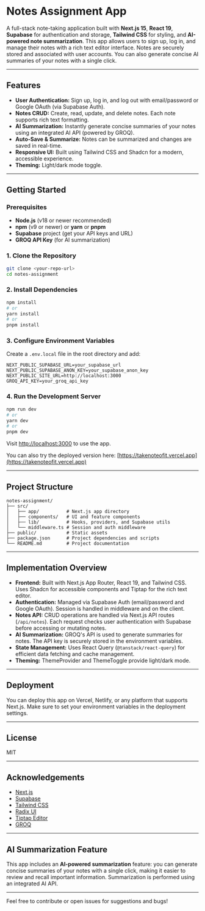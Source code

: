 # Notes Assignment App

A full-stack note-taking application built with **Next.js 15**, **React 19**, **Supabase** for authentication and storage, **Tailwind CSS** for styling, and **AI-powered note summarization**. This app allows users to sign up, log in, and manage their notes with a rich text editor interface. Notes are securely stored and associated with user accounts. You can also generate concise AI summaries of your notes with a single click.

---

## Features
- **User Authentication:** Sign up, log in, and log out with email/password or Google OAuth (via Supabase Auth).
- **Notes CRUD:** Create, read, update, and delete notes. Each note supports rich text formatting.
- **AI Summarization:** Instantly generate concise summaries of your notes using an integrated AI API (powered by GROQ).
- **Auto-Save & Summarize:** Notes can be summarized and changes are saved in real-time.
- **Responsive UI:** Built using Tailwind CSS and Shadcn for a modern, accessible experience.
- **Theming:** Light/dark mode toggle.

---

## Getting Started

### Prerequisites
- **Node.js** (v18 or newer recommended)
- **npm** (v9 or newer) or **yarn** or **pnpm**
- **Supabase** project (get your API keys and URL)
- **GROQ API Key** (for AI summarization)

### 1. Clone the Repository
```bash
git clone <your-repo-url>
cd notes-assignment
```

### 2. Install Dependencies
```bash
npm install
# or
yarn install
# or
pnpm install
```

### 3. Configure Environment Variables
Create a `.env.local` file in the root directory and add:
```env
NEXT_PUBLIC_SUPABASE_URL=your_supabase_url
NEXT_PUBLIC_SUPABASE_ANON_KEY=your_supabase_anon_key
NEXT_PUBLIC_SITE_URL=http://localhost:3000
GROQ_API_KEY=your_groq_api_key
```

### 4. Run the Development Server
```bash
npm run dev
# or
yarn dev
# or
pnpm dev
```

Visit [http://localhost:3000](http://localhost:3000) to use the app.

You can also try the deployed version here: [https://takenoteofit.vercel.app](https://takenoteofit.vercel.app)

---

## Project Structure
```
notes-assignment/
├── src/
│   ├── app/          # Next.js app directory
│   ├── components/   # UI and feature components
│   ├── lib/          # Hooks, providers, and Supabase utils
│   └── middleware.ts # Session and auth middleware
├── public/           # Static assets
├── package.json      # Project dependencies and scripts
└── README.md         # Project documentation
```

---

## Implementation Overview
- **Frontend:** Built with Next.js App Router, React 19, and Tailwind CSS. Uses Shadcn for accessible components and Tiptap for the rich text editor.
- **Authentication:** Managed via Supabase Auth (email/password and Google OAuth). Session is handled in middleware and on the client.
- **Notes API:** CRUD operations are handled via Next.js API routes (`/api/notes`). Each request checks user authentication with Supabase before accessing or mutating notes.
- **AI Summarization:** GROQ's API is used to generate summaries for notes. The API key is securely stored in the environment variables.
- **State Management:** Uses React Query (`@tanstack/react-query`) for efficient data fetching and cache management.
- **Theming:** ThemeProvider and ThemeToggle provide light/dark mode.

---

## Deployment
You can deploy this app on Vercel, Netlify, or any platform that supports Next.js. Make sure to set your environment variables in the deployment settings.

---

## License
MIT

---

## Acknowledgements
- [Next.js](https://nextjs.org)
- [Supabase](https://supabase.com)
- [Tailwind CSS](https://tailwindcss.com)
- [Radix UI](https://www.radix-ui.com/)
- [Tiptap Editor](https://tiptap.dev/)
- [GROQ](https://groq.dev/)

---

## AI Summarization Feature

This app includes an **AI-powered summarization** feature: you can generate concise summaries of your notes with a single click, making it easier to review and recall important information. Summarization is performed using an integrated AI API.

---

Feel free to contribute or open issues for suggestions and bugs!
